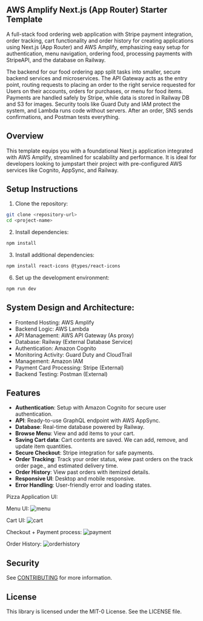 ## AWS Amplify Next.js (App Router) Starter Template

A full-stack food ordering web application with Stripe payment integration, order tracking, cart functionality and order history for creating applications using Next.js (App Router) and AWS Amplify, emphasizing easy setup for authentication, menu navigation, ordering food, processing payments with StripeAPI, and the database on Railway.

The backend for our food ordering app split tasks into smaller, secure backend services and microservices. The API Gateway acts as the entry point, routing requests to placing an order to the right service requested for Users on their accounts, orders for purchases, or menu for food items. Payments are handled safely by Stripe, while data is stored in Railway DB and S3 for images. Security tools like Guard Duty and IAM protect the system, and Lambda runs code without servers. After an order, SNS sends confirmations, and Postman tests everything.


## Overview

This template equips you with a foundational Next.js application integrated with AWS Amplify, streamlined for scalability and performance. It is ideal for developers looking to jumpstart their project with pre-configured AWS services like Cognito, AppSync, and Railway.

## Setup Instructions

1. Clone the repository:
```bash
git clone <repository-url>
cd <project-name>
```

2. Install dependencies:
```bash
npm install
```

3. Install additional dependencies:
```bash
npm install react-icons @types/react-icons
```


6. Set up the development environment:
```bash
npm run dev
```

## System Design and Architecture:
- Frontend Hosting: AWS Amplify
- Backend Logic: AWS Lambda
- API Management: AWS API Gateway (As proxy)
- Database: Railway (External Database Service)
- Authentication: Amazon Cognito
- Monitoring Activity: Guard Duty and CloudTrail
- Management: Amazon IAM
- Payment Card Processing: Stripe (External) 
- Backend Testing: Postman (External)


## Features

- **Authentication**: Setup with Amazon Cognito for secure user authentication.
- **API**: Ready-to-use GraphQL endpoint with AWS AppSync.
- **Database**: Real-time database powered by Railway.
- **Browse Menu**: View and add items to your cart.
- **Saving Cart data**: Cart contents are saved. We can add, remove, and update item quantities.
- **Secure Checkout**: Stripe integration for safe payments.
- **Order Tracking**: Track your order status, wiew past orders on the track order page., and estimated delivery time.
- **Order History**: View past orders with itemized details.
- **Responsive UI**: Desktop and mobile responsive.
- **Error Handling**: User-friendly error and loading states.

Pizza Application UI: 

Menu UI:
![menu](https://github.com/user-attachments/assets/6c81cd47-04a9-4674-8cf0-d808799a427f)

Cart UI:
![cart](https://github.com/user-attachments/assets/ed105f98-9d39-4af9-ab77-9d6bb655fd12)

Checkout + Payment process:
![payment](https://github.com/user-attachments/assets/72add8b1-6266-45ff-939b-38efbf74b0bb)

Order History: 
![orderhistory](https://github.com/user-attachments/assets/6600e53f-7bed-4276-9baa-ea54bc4f92cf)


## Security

See [CONTRIBUTING](CONTRIBUTING.md#security-issue-notifications) for more information.

## License

This library is licensed under the MIT-0 License. See the LICENSE file.
